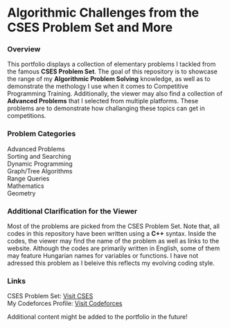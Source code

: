 # Algorithmic Challenges from the CSES Problem Set and More

### Overview

This portfolio displays a collection of elementary problems I tackled from the famous **CSES Problem Set**. The goal of this repository is to showcase
the range of my **Algorithmic Problem Solving** knowledge, as well as to demonstrate the methology I use when it comes to Competitive Programming Training.
Additionally, the viewer may also find a collection of **Advanced Problems** that I selected from multiple platforms. These problems are to demonstrate how challanging
these topics can get in competitions.

### Problem Categories

Advanced Problems  
Sorting and Searching  
Dynamic Programming  
Graph/Tree Algorithms  
Range Queries  
Mathematics    
Geometry   

### Additional Clarification for the Viewer

Most of the problems are picked from the CSES Problem Set. Note that, all codes in this repository have been written using a ******C++****** syntax.
Inside the codes, the viewer may find the name of the problem as well as links to the website. Although the codes are primarily written in English, some
of them may feature Hungarian names for variables or functions. I have not adressed this problem as I beleive this reflects my evolving coding style.

### Links

CSES Problem Set: [Visit CSES](https://cses.fi/problemset/)  
My Codeforces Profile: [Visit Codeforces](https://codeforces.com/profile/Vkrisztian)

Additional content might be added to the portfolio in the future!
